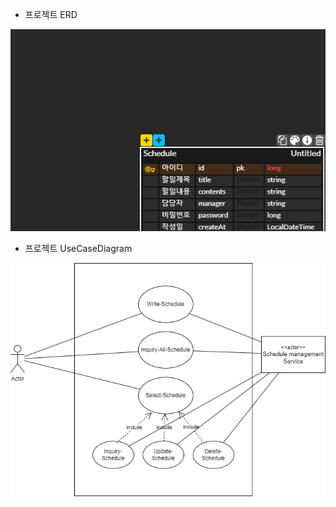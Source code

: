 * 프로젝트 ERD
  
![ERD](https://github.com/inho9979/scheduleManager/blob/main/%EC%9D%BC%EC%A0%95%EA%B4%80%EB%A6%AC%20%EA%B0%9C%EC%9D%B8PJ.png)

* 프로젝트 UseCaseDiagram

![UseCase](https://github.com/inho9979/scheduleManager/blob/main/%EC%9D%BC%EC%A0%95%EA%B4%80%EB%A6%AC%20%ED%94%84%EB%A1%9C%EA%B7%B8%EB%9E%A8%20UseCaseD.png)
